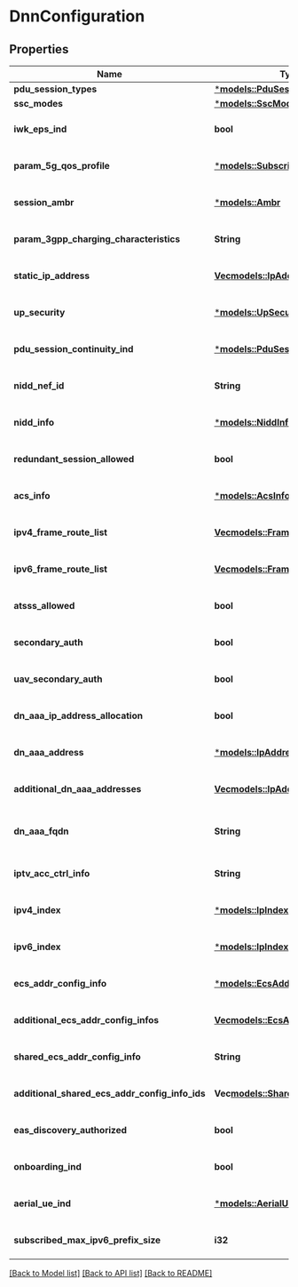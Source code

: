 # DnnConfiguration

## Properties
Name | Type | Description | Notes
------------ | ------------- | ------------- | -------------
**pdu_session_types** | [***models::PduSessionTypes**](PduSessionTypes.md) |  | 
**ssc_modes** | [***models::SscModes**](SscModes.md) |  | 
**iwk_eps_ind** | **bool** |  | [optional] [default to None]
**param_5g_qos_profile** | [***models::SubscribedDefaultQos**](SubscribedDefaultQos.md) |  | [optional] [default to None]
**session_ambr** | [***models::Ambr**](Ambr.md) |  | [optional] [default to None]
**param_3gpp_charging_characteristics** | **String** |  | [optional] [default to None]
**static_ip_address** | [**Vec<models::IpAddress>**](IpAddress.md) |  | [optional] [default to None]
**up_security** | [***models::UpSecurity**](UpSecurity.md) |  | [optional] [default to None]
**pdu_session_continuity_ind** | [***models::PduSessionContinuityInd**](PduSessionContinuityInd.md) |  | [optional] [default to None]
**nidd_nef_id** | **String** | Identity of the NEF | [optional] [default to None]
**nidd_info** | [***models::NiddInformation**](NiddInformation.md) |  | [optional] [default to None]
**redundant_session_allowed** | **bool** |  | [optional] [default to None]
**acs_info** | [***models::AcsInfo**](AcsInfo.md) |  | [optional] [default to None]
**ipv4_frame_route_list** | [**Vec<models::FrameRouteInfo>**](FrameRouteInfo.md) |  | [optional] [default to None]
**ipv6_frame_route_list** | [**Vec<models::FrameRouteInfo>**](FrameRouteInfo.md) |  | [optional] [default to None]
**atsss_allowed** | **bool** |  | [optional] [default to Some(false)]
**secondary_auth** | **bool** |  | [optional] [default to None]
**uav_secondary_auth** | **bool** |  | [optional] [default to Some(false)]
**dn_aaa_ip_address_allocation** | **bool** |  | [optional] [default to None]
**dn_aaa_address** | [***models::IpAddress**](IpAddress.md) |  | [optional] [default to None]
**additional_dn_aaa_addresses** | [**Vec<models::IpAddress>**](IpAddress.md) |  | [optional] [default to None]
**dn_aaa_fqdn** | **String** | Fully Qualified Domain Name | [optional] [default to None]
**iptv_acc_ctrl_info** | **String** |  | [optional] [default to None]
**ipv4_index** | [***models::IpIndex**](IpIndex.md) |  | [optional] [default to None]
**ipv6_index** | [***models::IpIndex**](IpIndex.md) |  | [optional] [default to None]
**ecs_addr_config_info** | [***models::EcsAddrConfigInfo**](EcsAddrConfigInfo.md) |  | [optional] [default to None]
**additional_ecs_addr_config_infos** | [**Vec<models::EcsAddrConfigInfo>**](EcsAddrConfigInfo.md) |  | [optional] [default to None]
**shared_ecs_addr_config_info** | **String** |  | [optional] [default to None]
**additional_shared_ecs_addr_config_info_ids** | **Vec<models::SharedDataId>** |  | [optional] [default to None]
**eas_discovery_authorized** | **bool** |  | [optional] [default to Some(false)]
**onboarding_ind** | **bool** |  | [optional] [default to Some(false)]
**aerial_ue_ind** | [***models::AerialUeIndication**](AerialUeIndication.md) |  | [optional] [default to None]
**subscribed_max_ipv6_prefix_size** | **i32** |  | [optional] [default to None]

[[Back to Model list]](../README.md#documentation-for-models) [[Back to API list]](../README.md#documentation-for-api-endpoints) [[Back to README]](../README.md)


